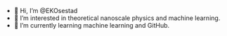 - 👋 Hi, I’m @EKOsestad
- 👀 I’m interested in theoretical nanoscale physics and machine learning.
- 🌱 I’m currently learning machine learning and GitHub.
